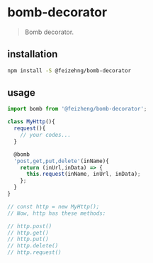 # bomb-decorator
> Bomb decorator.

## installation
```bash
npm install -S @feizehng/bomb-decorator
```

## usage
```js
import bomb from '@feizheng/bomb-decorator';

class MyHttp(){
  request(){
    // your codes...
  }

  @bomb
  'post,get,put,delete'(inName){
    return (inUrl,inData) => {
      this.request(inName, inUrl, inData);
    };
  }
}

// const http = new MyHttp();
// Now, http has these methods:

// http.post()
// http.get()
// http.put()
// http.delete()
// http.request()
```
